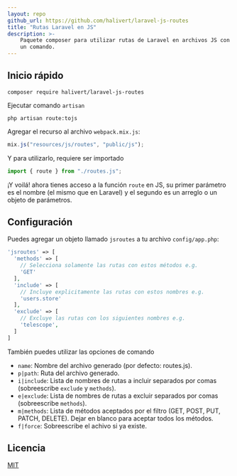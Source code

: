 ```yaml
---
layout: repo
github_url: https://github.com/halivert/laravel-js-routes
title: "Rutas Laravel en JS"
description: >-
    Paquete composer para utilizar rutas de Laravel en archivos JS con
    un comando.
---
```


## Inicio rápido

```shell
composer require halivert/laravel-js-routes
```

Ejecutar comando `artisan`

```shell
php artisan route:tojs
```

Agregar el recurso al archivo `webpack.mix.js`:

```js
mix.js("resources/js/routes", "public/js");
```

Y para utilizarlo, requiere ser importado

```js
import { route } from "./routes.js";
```

¡Y voilá! ahora tienes acceso a la función `route` en JS, su primer parámetro es
el nombre (el mismo que en Laravel) y el segundo es un arreglo o un objeto de
parámetros.

## Configuración

Puedes agregar un objeto llamado `jsroutes` a tu archivo `config/app.php`:

```php
'jsroutes' => [
  'methods' => [
    // Selecciona solamente las rutas con estos métodos e.g.
    'GET'
  ],
  'include' => [
    // Incluye explicitamente las rutas con estos nombres e.g.
    'users.store'
  ],
  'exclude' => [
    // Excluye las rutas con los siguientes nombres e.g.
    'telescope',
  ]
]
```

También puedes utilizar las opciones de comando

-   `name`: Nombre del archivo generado (por defecto: routes.js).
-   `p|path`: Ruta del archivo generado.
-   `i|include`: Lista de nombres de rutas a incluir separados por comas
    (sobreescribe `exclude` y `methods`).
-   `e|exclude`: Lista de nombres de rutas a excluir separados por comas
    (sobreescribe `methods`).
-   `m|methods`: Lista de métodos aceptados por el filtro (GET, POST, PUT, PATCH,
    DELETE). Dejar en blanco para aceptar todos los métodos.
-   `f|force`: Sobreescribe el achivo si ya existe.

## Licencia
[MIT](https://github.com/halivert/laravel-js-routes/blob/master/LICENSE)
